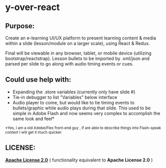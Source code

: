 # y-over-react

## Purpose:

Create an e-learning UI/UX platform to present learning content & media within a slide (lesson/module on a larger scale), using React & Redux. 

Final will be viewable in any browser, tablet, or mobile device (utilizing bootstrap/reactstrap). Lesson bullets to be imported by .xml/json and parsed per slide to go along with audio timing events or cues.

## Could use help with:
<ul>
  <li>Expanding the .store variables (currently only have slide #)</li>
  <li>Tie-in debugger to list "Variables" below interface</li>
  <li>Audio player to come, but would like to tie timing events to bullets/graphic while audio plays during that slide.  This used to be simple in Adobe Flash and now seems very complex to accomplish the same look and feel*</li>
</ul>
<small>*Yes, I am a old Adobe/Flex front-end guy , if are able to describe things into Flash-speak context I will get it much quicker.</small>

## LICENSE:

**[Apache License 2.0](https://www.apache.org/licenses/LICENSE-2.0)** ( functionality equivalent to **Apache License 2.0** )
